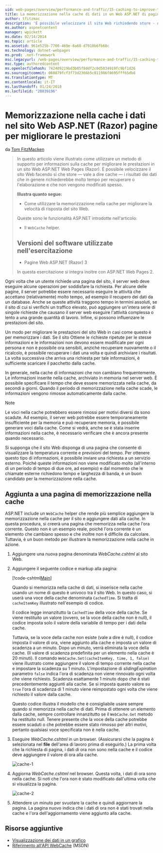 ```yaml
---
uid: web-pages/overview/performance-and-traffic/15-caching-to-improve-the-performance-of-your-website
title: La memorizzazione nella cache di dati in un Web ASP.NET di pagine del sito (Razor) per ottenere prestazioni migliori | Documenti Microsoft
author: tfitzmac
description: 'È possibile velocizzare il sito Web richiedendo store - ovvero cache: i risultati dei dati che in genere richiederebbe molto tempo per recuperare o elaborare un...'
ms.author: aspnetcontent
manager: wpickett
ms.date: 02/14/2014
ms.topic: article
ms.assetid: 961e525b-7700-469e-8a68-d7010b6fb68c
ms.technology: dotnet-webpages
ms.prod: .net-framework
msc.legacyurl: /web-pages/overview/performance-and-traffic/15-caching-to-improve-the-performance-of-your-website
msc.type: authoredcontent
ms.openlocfilehash: 742409219bd3b05f8ddf2c0d5034919fc9bf1d26
ms.sourcegitcommit: 060879fcf3f73d2366b5c811986f8695fff65db8
ms.translationtype: MT
ms.contentlocale: it-IT
ms.lasthandoff: 01/24/2018
ms.locfileid: "28039196"
---
```

<a name="caching-data-in-an-aspnet-web-pages-razor-site-for-better-performance"></a>Memorizzazione nella cache i dati nel sito Web ASP.NET (Razor) pagine per migliorare le prestazioni
====================
da [Tom FitzMacken](https://github.com/tfitzmac)

> In questo articolo viene illustrato come utilizzare un metodo di supporto per informazioni sulla cache per migliorare le prestazioni in un sito Web ASP.NET Web Pages (Razor). È possibile velocizzare il sito Web facendo sì che store &#8212; vale a dire cache &#8212; i risultati dei dati che in genere richiederebbe molto tempo per recuperare o l'elaborazione e che non vengono modificati spesso.
> 
> **Illustra quanto segue:** 
> 
> - Come utilizzare la memorizzazione nella cache per migliorare la velocità di risposta del sito Web.
> 
> Queste sono le funzionalità ASP.NET introdotte nell'articolo:
> 
> - Il `WebCache` helper.
>   
> 
> ## <a name="software-versions-used-in-the-tutorial"></a>Versioni del software utilizzate nell'esercitazione
> 
> 
> - Pagine Web ASP.NET (Razor) 3
>   
> 
> In questa esercitazione si integra inoltre con ASP.NET Web Pages 2.


Ogni volta che un utente richiede una pagina del sito, il server web deve eseguire alcune operazioni per soddisfare la richiesta. Per alcune delle pagine, il server potrebbe essere necessario eseguire le attività che accettano (relativamente) molto tempo, ad esempio il recupero dei dati da un database. Anche se queste attività traggono tempo in termini assoluti, se il sito di cui si verifichi un traffico elevato, può aggiungere un'intera serie di singole richieste che causano il server web eseguire l'attività complessa o lento a una grande quantità di lavoro. Infine, si possono influenzare le prestazioni del sito.

Un modo per migliorare le prestazioni del sito Web in casi come questo è per memorizzare i dati. Se il sito Ottiene le richieste ripetute per le stesse informazioni e le informazioni non devono essere modificate per ogni persona e non è possibile ora sensibili, anziché recuperare nuovamente o il ricalcolo, è possibile recuperare i dati una volta e quindi archiviare i risultati. La volta successiva che arriva una richiesta per tale informazioni, è sufficiente scaricare il pacchetto dalla cache.

In generale, nella cache di informazioni che non cambiano frequentemente. Le informazioni inserite nella cache, archiviato in memoria nel server web. È possibile specificare il tempo che deve essere memorizzata nella cache, da secondi a giorni. Quando il periodo di memorizzazione nella cache scade, le informazioni vengono rimosse automaticamente dalla cache.

> [!NOTE]
> Le voci nella cache potrebbero essere rimossi per motivi diversi da sono scadute. Ad esempio, il server web potrebbe essere temporaneamente insufficiente per la memoria e può recuperare memoria, è possibile generare voci dalla cache. Come si vedrà, anche se è stata inserire informazioni nella cache, è necessario verificare che è ancora presente quando necessario.


Si supponga che il sito Web disponga di una pagina che consente di visualizzare la temperatura corrente e previsioni del tempo. Per ottenere questo tipo di informazioni, è possibile inviare una richiesta a un servizio esterno. Poiché queste informazioni non viene modificato molto (all'interno di un periodo di tempo di due ore, ad esempio) e dal momento che le chiamate esterne richiedono tempo e larghezza di banda, è un buon candidato per la memorizzazione nella cache.

## <a name="adding-caching-to-a-page"></a>Aggiunta a una pagina di memorizzazione nella cache

ASP.NET include un `WebCache` helper che rende più semplice aggiungere la memorizzazione nella cache per il sito e aggiungere dati alla cache. In questa procedura, si creerà una pagina che memorizza nella cache l'ora corrente. Questo non è un esempio reale, poiché l'ora corrente è un elemento che cambiano spesso e che inoltre non è difficile da calcolare. Tuttavia, è un buon metodo per illustrare la memorizzazione nella cache in azione.

1. Aggiungere una nuova pagina denominata *WebCache.cshtml* al sito Web.
2. Aggiungere il seguente codice e markup alla pagina:

    [!code-cshtml[Main](15-caching-to-improve-the-performance-of-your-website/samples/sample1.cshtml)]

    Quando si memorizza nella cache di dati, si inserisce nella cache usando un nome di questo è univoco tra il sito Web. In questo caso, si userà una voce della cache denominata `CachedTime`. Si tratta di `cacheItemKey` illustrato nell'esempio di codice.

    Il codice legge innanzitutto la `CachedTime` della voce della cache. Se viene restituito un valore (ovvero, se la voce della cache non è null), il codice imposta solo il valore della variabile di tempo per i dati della cache.

    Tuttavia, se la voce della cache non esiste (vale a dire è null), il codice imposta il valore di ora, viene aggiunto alla cache e imposta un valore di scadenza a un minuto. Dopo un minuto, verrà eliminata la voce della cache. (Il valore di scadenza predefinita per un elemento nella cache è 20 minuti). Il comando `WebCache.Set(cacheItemKey, time, 1, false)` viene illustrato come aggiungere il valore di tempo corrente nella cache e impostare la scadenza su 1 minuto. L'impostazione di *slidingExpiration* parametro `false` indica l'ora di scadenza non viene rinnovato ogni volta che viene richiesto. Scadenza esattamente 1 minuto dopo che è stati precedentemente aggiunti alla cache. Se si imposta questo valore su `true` l'ora di scadenza di 1 minuto viene reimpostato ogni volta che viene richiesto il valore dalla cache.

    Questo codice illustra il modello che è consigliabile usare sempre quando si memorizza nella cache di dati. Prima di ottenere un elemento dalla cache, sempre controllare innanzitutto se il `WebCache.Get` metodo ha restituito null. Tenere presente che la voce della cache potrebbe essere scaduti o che potrebbe essere stato rimosso per altri motivi, pertanto qualsiasi voce specificata non è nella cache.
3. Eseguire *WebCache.cshtml* in un browser. (Assicurarsi che la pagina è selezionata nel **file** dell'area di lavoro prima di eseguirlo.) La prima volta che la richiesta di pagina, i dati di ora non sono nella cache e il codice deve aggiungere il valore di ora alla cache.

    ![cache-1](15-caching-to-improve-the-performance-of-your-website/_static/image1.jpg)
4. Aggiorna *WebCache.cshtml* nel browser. Questa volta, i dati di ora sono nella cache. Si noti che l'ora non è stato modificato dall'ultima volta che si visualizza la pagina.

    ![cache-2](15-caching-to-improve-the-performance-of-your-website/_static/image2.jpg)
5. Attendere un minuto per svuotare la cache e quindi aggiornare la pagina. La pagina nuovo indica che i dati di ora non è stati trovati nella cache e l'ora dell'aggiornamento viene aggiunto alla cache.

<a id="Additional_Resources"></a>
## <a name="additional-resources"></a>Risorse aggiuntive


- [Visualizzazione dei dati in un grafico](https://go.microsoft.com/fwlink/?LinkId=202895)
- [Riferimento all'API WebCache](https://msdn.microsoft.com/library/system.web.helpers.webcache(v=vs.99).aspx) (MSDN)
